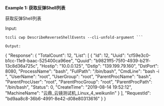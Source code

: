 **Example 1: 获取反弹Shell列表**

获取反弹Shell列表

Input: 

```
tccli cwp DescribeReverseShellEvents --cli-unfold-argument ```

Output: 
```
{
    "Response": {
        "TotalCount": 12,
        "List": [
            {
                "Id": 12,
                "Uuid": "cf59e3c0-b1cc-11e9-baac-525400ca96ee",
                "Quuid": "b9821ff5-75f0-4939-b21f-13c8d36a725c",
                "Hostip": "10.0.0.125",
                "DstIp": "139.199.79.160",
                "DstPort": 8080,
                "ProcessName": "bash",
                "FullPath": "/bin/bash",
                "CmdLine": "bash -i ",
                "UserName": "root",
                "UserGroup": "root",
                "ParentProcName": "bash",
                "ParentProcUser": "root",
                "ParentProcGroup": "root",
                "ParentProcPath": "/bin/bash",
                "Status": 0,
                "CreateTime": "2019-08-14 19:52:12",
                "MachineName": "云鼎_云镜测试机_Linux_4_weikunlin"
            }
        ],
        "RequestId": "bd9aa8c8-36b6-4991-8e42-d08e80313616"
    }
}
```

